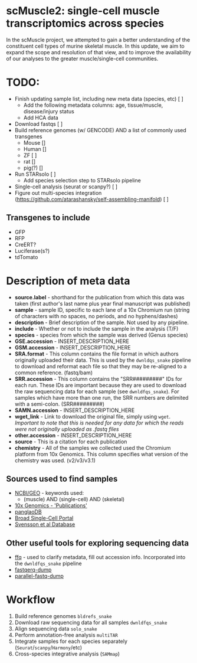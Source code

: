 # **scMuscle2:** single-cell muscle transcriptomics across species
In the scMuscle project, we attempted to gain a better understanding of the constituent cell types of murine skeletal muscle. In this update, we aim to expand the scope and resolution of that view, and to improve the availability of our analyses to the greater muscle/single-cell communities.

# **TODO:**
- Finish updating sample list, including new meta data (species, etc) [ ]
  - Add the following metadata columns: age, tissue/muscle, disease/injury status
  - Add HCA data
- Download fastqs [ ]
- Build reference genomes (w/ GENCODE) AND a list of commonly used transgenes
  - Mouse []
  - Human []
  - ZF [ ]
  - rat []
  - pig(?) []
- Run STARsolo [ ]
  - Add species selection step to STARsolo pipeline
- Single-cell analysis (seurat or scanpy?) [ ]
- Figure out multi-species integration (https://github.com/atarashansky/self-assembling-manifold) [ ]

## Transgenes to include
- GFP
- RFP
- CreERT?
- Luciferase(s?)
- tdTomato

# Description of meta data
- **source.label** - shorthand for the publication from which this data was taken (first author's last name plus year final manuscript was published)
- **sample** - sample ID, specific to each lane of a 10x Chromium run (string of characters with no spaces, no periods, and no hyphens/dashes)
- **description** - Brief description of the sample. Not used by any pipeline.
- **include** - Whether or not to include the sample in the analysis (T/F)
- **species** - species from which the sample was derived (Genus species)
- **GSE.accession** - INSERT_DESCRIPTION_HERE
- **GSM.accession** - INSERT_DESCRIPTION_HERE
- **SRA.format** - This column contains the file format in which authors originally uploaded their data. This is used by the `dwnldqs_snake` pipeline to download and reformat each file so that they may be re-aligned to a common reference. (fastq/bam)
- **SRR.accession** - This column contains the "SRR#########" IDs for each run. These IDs are important because they are used to download the raw sequencing data for each sample (see `dwnldfqs_snake`). For samples which have more than one run, the SRR numbers are delimited with a semi-colon. (SRR#########)
- **SAMN.accession** - INSERT_DESCRIPTION_HERE
- **wget_link** - Link to download the original file, simply using `wget`. *Important to note that this is needed for any data for which the reads were not originally uploaded as .fastq files*
- **other.accession** - INSERT_DESCRIPTION_HERE
- **source** - This is a citation for each publication
- **chemistry** - All of the samples we collected used the Chromium platform from 10x Genomics. This column specifies what version of the chemistry was used. (v2/v3/v3.1)

## Sources used to find samples
- [NCBI/GEO](https://www.ncbi.nlm.nih.gov/geo/) - keywords used:
  - (muscle) AND (single-cell) AND (skeletal) 
- [10x Genomics - 'Publications'](https://www.10xgenomics.com/resources/publications)
- [panglaoDB](https://panglaodb.se/)
- [Broad Single-Cell Portal](https://singlecell.broadinstitute.org/single_cell)
- [Svensson et al Database](http://www.nxn.se/single-cell-studies/gui)

## Other useful tools for exploring sequencing data
- [ffq](https://github.com/pachterlab/ffq) - used to clarify metadata, fill out accession info. Incorporated into the `dwnldfqs_snake` pipeline
- [fastqerq-dump](https://github.com/ncbi/sra-tools/wiki/HowTo:-fasterq-dump)
- [parallel-fastq-dump](https://github.com/rvalieris/parallel-fastq-dump)


# **Workflow**
1. Build reference genomes `bldrefs_snake`
2. Download raw sequencing data for all samples `dwnldfqs_snake`
3. Align sequencing data `solo_snake`
4. Perform annotation-free analysis `multiTAR`
5. Integrate samples for each species separately (`Seurat`/`scanpy`/`Harmony`/etc)
6. Cross-species integrative analysis (`SAMmap`)
